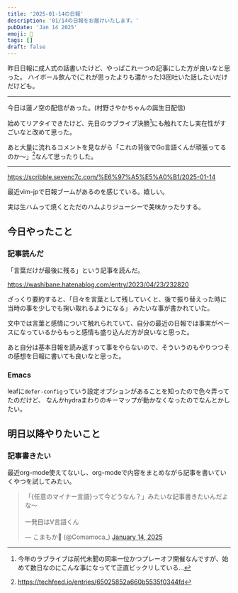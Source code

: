 ```yaml
---
title: '2025-01-14の日報'
description: '01/14の日報をお届けいたします。'
pubDate: 'Jan 14 2025'
emoji: 🦊
tags: []
draft: false
---
```


昨日日報に成人式の話書いたけど、やっぱこれ一つの記事にした方が良いなと思った。
ハイボール飲んで(これが思ったよりも濃かった)3回吐いた話したいだけだけども。

---

今日は蓮ノ空の配信があった。(村野さやかちゃんの誕生日配信)

始めてリアタイできたけど、先日のラブライブ決勝[^1]にも触れてたし実在性がすごいなと改めて思った。

あと大量に流れるコメントを見ながら「これの背後でGo言語くんが頑張ってるのか〜」[^2]なんて思ったりした。

---

https://scribble.sevenc7c.com/%E6%97%A5%E5%A0%B1/2025-01-14

最近vim-jpで日報ブームがあるのを感じている。嬉しい。

実は生ハムって焼くとただのハムよりジューシーで美味かったりする。

## 今日やったこと

### 記事読んだ

「言葉だけが最後に残る」という記事を読んだ。

https://washibane.hatenablog.com/entry/2023/04/23/232820

ざっくり要約すると、「日々を言葉として残していくと、後で振り替えった時に当時の事を少しでも掬い取れるようになる」
みたいな事が書かれていた。

文中では言葉と感情について触れられていて、自分の最近の日報では事実がベースになっているからもっと感情も盛り込んだ方が良いなと思った。

あと自分は基本日報を読み返すって事をやらないので、そういうのもやりつつその感想を日報に書いても良いなと思った。

### Emacs

leafに`defer-config`っていう設定オプションがあることを知ったので色々弄ってたのだけど、
なんかhydraまわりのキーマップが動かなくなったのでなんとかしたい。

## 明日以降やりたいこと

### 記事書きたい

最近org-mode使えてないし、org-modeで内容をまとめながら記事を書いていくやつを試してみたい。

<blockquote class="twitter-tweet"><p lang="ja" dir="ltr">「{任意のマイナー言語}って今どうなん？」みたいな記事書きたいんだよな〜<br><br>一発目はV言語くん</p>&mdash; こまもか🦊 (@Comamoca_) <a href="https://twitter.com/Comamoca_/status/1879076448365060422?ref_src=twsrc%5Etfw">January 14, 2025</a></blockquote> <script async src="https://platform.twitter.com/widgets.js" charset="utf-8"></script>

[^1]: 今年のラブライブは前代未聞の同率一位かつプレーオフ開催なんですが、始めて数日なのにこんな事になってて正直ビックリしている...

[^2]: https://techfeed.io/entries/65025852a660b5535f0344fd
